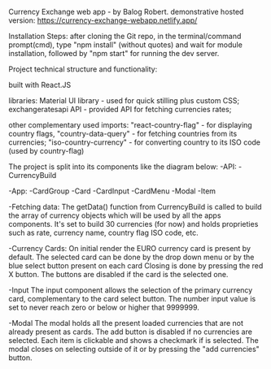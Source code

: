 Currency Exchange web app  - by Balog Robert.
demonstrative hosted version: https://currency-exchange-webapp.netlify.app/

Installation Steps:
    after cloning the Git repo, in the terminal/command prompt(cmd), 
    type "npm install" (without quotes) and wait for module installation,
    followed by "npm start" for running the dev server.

Project technical structure and functionality:

built with React.JS

libraries:
Material UI library  - used for quick stilling plus custom CSS;
exchangeratesapi API - provided API for fetching currencies rates;

other complementary used imports:
"react-country-flag" - for displaying country flags,
"country-data-query" - for fetching countries from its currencies;
"iso-country-currency" - for converting country to its ISO code (used by country-flag)

The project is split into its components like the diagram below:
-API:
  -CurrencyBuild

-App:
    -CardGroup
        -Card
    -CardInput
        -CardMenu
    -Modal
        -Item

-Fetching data:
    The getData() function from CurrencyBuild is called to build the array of currency objects which will be used by all the apps components. It's set to build 30 currencies (for now) and holds proprieties such as rate, currency name, country flag ISO code, etc.

-Currency Cards:
    On initial render the EURO currency card is present by default.
    The selected card can be done by the drop down menu or by the blue select button present on each card
    Closing is done by pressing the red X button. 
    The buttons are disabled if the card is the selected one.

-Input 
    The input component allows the selection of the primary currency card, complementary to the card select button.
    The number input value is set to never reach zero or below or higher that 9999999.  

-Modal
    The modal holds all the present loaded currencies that are not already present as cards.
    The add button is disabled if no currencies are selected.
    Each item is clickable and shows a checkmark if is selected.
    The modal closes on selecting outside of it or by pressing the "add currencies" button. 
